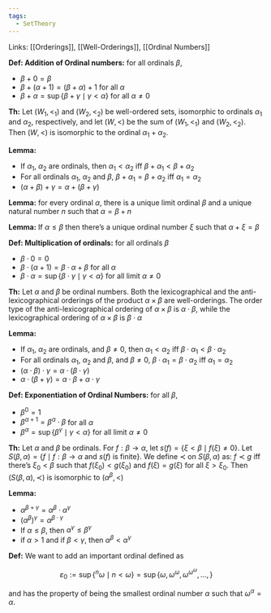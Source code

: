 ```yaml
---
tags:
  - SetTheory
---
```

Links: [[Orderings]], [[Well-Orderings]], [[Ordinal Numbers]]

**Def: Addition of Ordinal numbers:** for all ordinals $\beta$,
- $\beta +0 = \beta$
- $\beta+(\alpha+1) = (\beta+\alpha)+1$ for all $\alpha$
- $\beta + \alpha = \sup \{\beta + \gamma \mid \gamma < \alpha\}$ for all $\alpha \ne 0$

********Th:******** Let $(W_1, <_1)$ and $(W_2, <_2)$ be well-ordered sets, isomorphic to ordinals $\alpha_1$ and $\alpha_2$, respectively, and let $(W ,<)$ be the sum of $(W_1, <_1)$ and $(W_2, <_2)$. Then $(W,<)$ is isomorphic to the ordinal $\alpha_1 +\alpha_2$.

********Lemma:********
- If $\alpha_1$, $\alpha_2$ are ordinals, then $\alpha_1 < \alpha_2$ iff $\beta +\alpha_1 < \beta +\alpha_2$
- For all ordinals $\alpha_1$, $\alpha_2$ and $\beta$, $\beta +\alpha_1 = \beta+\alpha_2$ iff $\alpha_1= \alpha_2$
- $(\alpha+\beta)+\gamma = \alpha +(\beta+\gamma)$

**************Lemma:************** for every ordinal $\alpha$, there is a unique limit ordinal $\beta$ and a unique natural number $n$ such that $\alpha = \beta +n$

**************Lemma:************** If $\alpha \le \beta$ then there’s a unique ordinal number $\xi$ such that $\alpha +\xi = \beta$

**Def: Multiplication of ordinals:** for all ordinals $\beta$

- $\beta\cdot 0 =0$
- $\beta\cdot (\alpha+1) = \beta\cdot \alpha+ \beta$ for all $\alpha$
- $\beta\cdot \alpha = \sup\{ \beta\cdot \gamma \mid \gamma < \alpha\}$ for all limit $\alpha \ne 0$

********Th:******** Let $\alpha$ and $\beta$ be ordinal numbers. Both the lexicographical and the anti-lexicographical orderings of the product $\alpha \times \beta$ are well-orderings. The order type of the anti-lexicographical ordering of ${\alpha \times \beta}$ is $\alpha \cdot \beta$, while the lexicographical ordering of $\alpha \times \beta$ is $\beta\cdot \alpha$

**Lemma:**
- If $\alpha_1$, $\alpha_2$ are ordinals, and $\beta \ne 0$, then $\alpha_1 < \alpha_2$ iff $\beta \cdot \alpha_1 < \beta \cdot \alpha_2$
- For all ordinals $\alpha_1$, $\alpha_2$ and $\beta$, and $\beta \ne 0$, $\beta \cdot \alpha_1 = \beta\cdot \alpha_2$ iff $\alpha_1= \alpha_2$
- $(\alpha\cdot\beta)\cdot \gamma = \alpha \cdot(\beta\cdot\gamma)$
- $\alpha\cdot (\beta+\gamma) = \alpha \cdot\beta+ \alpha \cdot\gamma$

********************************************************************************Def: Exponentiation of Ordinal Numbers:******************************************************************************** for all $\beta$,

- $\beta^0 =1$
- $\beta^{\alpha+1} = \beta^\alpha \cdot \beta$ for all $\alpha$
- $\beta^\alpha = \sup\{\beta^\gamma \mid \gamma< \alpha\}$ for all limit $\alpha \ne 0$

**Th:** Let $\alpha$ and $\beta$ be ordinals. For $f: \beta \to \alpha$, let $s(f)= \{\xi <\beta\mid f(\xi ) \ne 0\}$. Let $S(\beta, \alpha) = \{f \mid f:\beta \to \alpha \text{ and } s(f) \text{ is finite}\}$. We define $\prec$ on $S(\beta, \alpha)$ as: $f\prec g$ iff there’s $\xi _0 < \beta$ such that $f(\xi_0) < g(\xi_0)$ and $f(\xi) = g(\xi )$ for all $\xi > \xi_0$. Then $(S(\beta, \alpha), \prec)$ is isomorphic to ${(\alpha^\beta, <)}$

**Lemma:**
- $\alpha ^{\beta+\gamma} = \alpha ^\beta \cdot \alpha^\gamma$
- $(\alpha^\beta)^\gamma = \alpha^{\beta\cdot \gamma}$
- If $\alpha \le \beta$, then $\alpha ^\gamma \le \beta^\gamma$
- if $\alpha>1$ and if $\beta< \gamma$, then $\alpha ^\beta < \alpha ^\gamma$

**Def:** We want to add an important ordinal defined as

$$ \varepsilon_0 := \sup\{ {^n \omega} \mid n < \omega\} = \sup \{ \omega, \omega^\omega, \omega^{\omega^\omega}, \dots, \} $$

and has the property of being the smallest ordinal number $\alpha$ such that $\omega^\alpha = \alpha$.